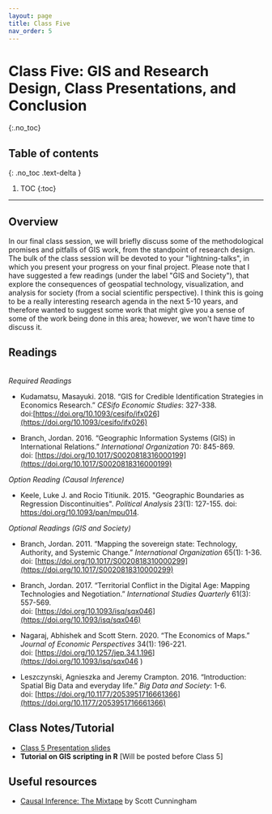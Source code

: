 ```yaml
---
layout: page
title: Class Five
nav_order: 5
---
```


# Class Five: GIS and Research Design, Class Presentations, and Conclusion
{:.no_toc}

## Table of contents
{: .no_toc .text-delta }

1. TOC
{:toc}

---

## Overview

In our final class session, we will briefly discuss some of the methodological promises and pitfalls of GIS work, from the standpoint of research design. The bulk of the class session will be devoted to your "lightning-talks", in which you present your progress on your final project. Please note that I have suggested a few readings (under the label "GIS and Society"), that explore the consequences of geospatial technology, visualization, and analysis for society (from a social scientific perspective). I think this is going to be a really interesting research agenda in the next 5-10 years, and therefore wanted to suggest some work that might give you a  sense of some of the work being done in this area; however, we won't have time to discuss it. 

## Readings
\
*Required Readings*

* Kudamatsu, Masayuki. 2018. “GIS for Credible Identification Strategies in Economics Research.” *CESifo Economic Studies*: 327-338.\
doi:[https://doi.org/10.1093/cesifo/ifx026](https://doi.org/10.1093/cesifo/ifx026)

* Branch, Jordan. 2016. “Geographic Information Systems (GIS) in International Relations.” *International Organization* 70: 845-869.\
doi: [https://doi.org/10.1017/S0020818316000199](https://doi.org/10.1017/S0020818316000199)

*Option Reading (Causal Inference)*

* Keele, Luke J. and Rocio Titiunik. 2015. "Geographic Boundaries as Regression Discontinuities". *Political Analysis* 23(1): 127-155. doi: [https:/doi.org/10.1093/pan/mpu014](https:/doi.org/10.1093/pan/mpu014). 

*Optional Readings (GIS and Society)*

* Branch, Jordan. 2011. “Mapping the sovereign state: Technology, Authority, and Systemic Change.” *International Organization* 65(1): 1-36.\
doi: [https://doi.org/10.1017/S0020818310000299](https://doi.org/10.1017/S0020818310000299)

* Branch, Jordan. 2017. “Territorial Conflict in the Digital Age: Mapping Technologies and Negotiation.” *International Studies Quarterly* 61(3): 557-569.\
doi: [https://doi.org/10.1093/isq/sqx046](https://doi.org/10.1093/isq/sqx046)

* Nagaraj, Abhishek and Scott Stern. 2020. “The Economics of Maps.” *Journal of Economic Perspectives* 34(1): 196-221.\
doi: [https://doi.org/10.1257/jep.34.1.196](https://doi.org/10.1093/isq/sqx046 ) 

* Leszczynski, Agnieszka and Jeremy Crampton. 2016. “Introduction: Spatial Big Data and everyday life.” *Big Data and Society*: 1-6.\
doi: [https://doi.org/10.1177/2053951716661366](https://doi.org/10.1177/2053951716661366)

## Class Notes/Tutorial

* [Class 5 Presentation slides](class_notes/class5/presentation/class5_presentation.html)
* **Tutorial on GIS scripting in R** [Will be posted before Class 5]

## Useful resources

* [Causal Inference: The Mixtape](https://mixtape.scunning.com) by Scott Cunningham




